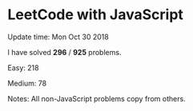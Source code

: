 # LeetCode with JavaScript

Update time: Mon Oct 30 2018

I have solved **296** / **925** problems.

Easy: 218

Medium: 78

Notes: All non-JavaScript problems copy from others.